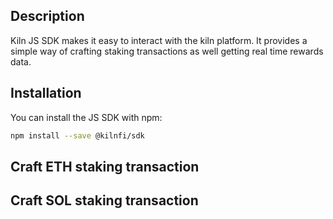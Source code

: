 ## Description

Kiln JS SDK makes it easy to interact with the kiln platform. It provides a simple way of crafting staking transactions as well getting real time rewards data.

## Installation

You can install the JS SDK with npm:

```sh
npm install --save @kilnfi/sdk
```

## Craft ETH staking transaction


## Craft SOL staking transaction